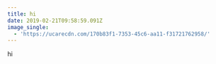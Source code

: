 ```yaml
---
title: hi
date: 2019-02-21T09:58:59.091Z
image_single:
  - 'https://ucarecdn.com/170b83f1-7353-45c6-aa11-f31721762958/'
---
```

hi
